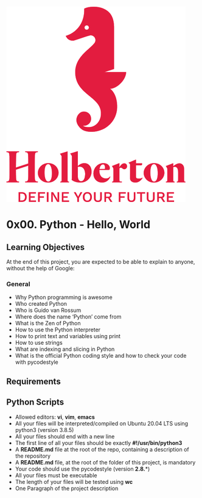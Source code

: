 ![Holberton Logo](https://raw.githubusercontent.com/jhonbuenoco/README-Templates/main/holberton-logo.png)

# 0x00. Python - Hello, World

## Learning Objectives

At the end of this project, you are expected to be able to explain to anyone, without the help of Google:

### General
* Why Python programming is awesome
* Who created Python
* Who is Guido van Rossum
* Where does the name ‘Python’ come from
* What is the Zen of Python
* How to use the Python interpreter
* How to print text and variables using print
* How to use strings
* What are indexing and slicing in Python
* What is the official Python coding style and how to check your code with pycodestyle

## Requirements
## Python Scripts
* Allowed editors: **vi**, **vim**, **emacs**
* All your files will be interpreted/compiled on Ubuntu 20.04 LTS using python3 (version 3.8.5)
* All your files should end with a new line
* The first line of all your files should be exactly **#!/usr/bin/python3**
* A **README.md** file at the root of the repo, containing a description of the repository
* A **README.md** file, at the root of the folder of this project, is mandatory
* Your code should use the pycodestyle (version **2.8.***)
* All your files must be executable
* The length of your files will be tested using **wc**
* One Paragraph of the project description
